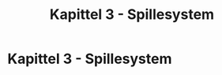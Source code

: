 ﻿---
title: Kapittel 3 - Spillesystem
parent: "Del 2 - seksjon 1: Spillet"
---
 
# Kapittel 3 - Spillesystem
